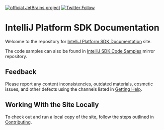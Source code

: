 [![official JetBrains project](https://jb.gg/badges/official-flat-square.svg)](https://confluence.jetbrains.com/display/ALL/JetBrains+on+GitHub)
[![Twitter Follow](https://img.shields.io/twitter/follow/JBPlatform?style=flat-square)](https://twitter.com/JBPlatform/) 

# IntelliJ Platform SDK Documentation

Welcome to the repository for [IntelliJ Platform SDK Documentation](https://www.jetbrains.org/intellij/sdk/docs/) site.

The code samples can also be found in [IntelliJ SDK Code Samples](https://github.com/JetBrains/intellij-sdk-code-samples) mirror repository. 

## Feedback
Please report any content inconsistencies, outdated materials, cosmetic issues, and other defects using the channels listed in [Getting Help](https://www.jetbrains.org/intellij/sdk/docs/intro/getting_help.html).

## Working With the Site Locally
To check out and run a local copy of the site, follow the steps outlined in [Contributing](https://www.jetbrains.org/intellij/sdk/docs/CONTRIBUTING.html).

